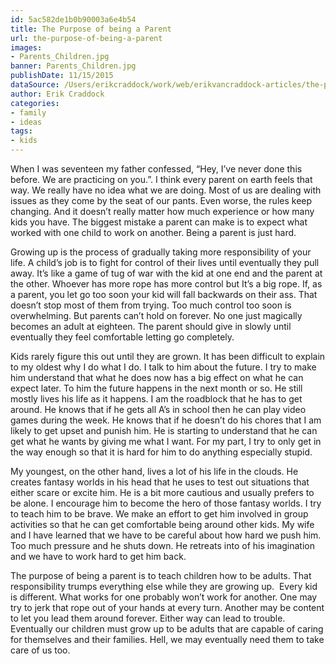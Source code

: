```yaml
---
id: 5ac582de1b0b90003a6e4b54
title: The Purpose of being a Parent
url: the-purpose-of-being-a-parent
images:
- Parents_Children.jpg
banner: Parents_Children.jpg
publishDate: 11/15/2015
dataSource: /Users/erikcraddock/work/web/erikvancraddock-articles/the-purpose-of-being-a-parent/the-purpose-of-being-a-parent.md
author: Erik Craddock
categories:
- family
- ideas
tags:
- kids
---
```

When I was seventeen my father confessed, “Hey, I’ve never done this before. We are practicing on you.”. I think every parent on earth feels that way. We really have no idea what we are doing. Most of us are dealing with issues as they come by the seat of our pants. Even worse, the rules keep changing. And it doesn’t really matter how much experience or how many kids you have. The biggest mistake a parent can make is to expect what worked with one child to work on another. Being a parent is just hard.

Growing up is the process of gradually taking more responsibility of your life. A child’s job is to fight for control of their lives until eventually they pull away. It’s like a game of tug of war with the kid at one end and the parent at the other. Whoever has more rope has more control but It’s a big rope. If, as a parent, you let go too soon your kid will fall backwards on their ass. That doesn’t stop most of them from trying. Too much control too soon is overwhelming. But parents can’t hold on forever. No one just magically becomes an adult at eighteen. The parent should give in slowly until eventually they feel comfortable letting go completely.

Kids rarely figure this out until they are grown. It has been difficult to explain to my oldest why I do what I do. I talk to him about the future. I try to make him understand that what he does now has a big effect on what he can expect later. To him the future happens in the next month or so. He still mostly lives his life as it happens. I am the roadblock that he has to get around. He knows that if he gets all A’s in school then he can play video games during the week. He knows that if he doesn’t do his chores that I am likely to get upset and punish him. He is starting to understand that he can get what he wants by giving me what I want. For my part, I try to only get in the way enough so that it is hard for him to do anything especially stupid.

My youngest, on the other hand, lives a lot of his life in the clouds. He creates fantasy worlds in his head that he uses to test out situations that either scare or excite him. He is a bit more cautious and usually prefers to be alone. I encourage him to become the hero of those fantasy worlds. I try to teach him to be brave. We make an effort to get him involved in group activities so that he can get comfortable being around other kids. My wife and I have learned that we have to be careful about how hard we push him. Too much pressure and he shuts down. He retreats into of his imagination and we have to work hard to get him back.

The purpose of being a parent is to teach children how to be adults. That responsibility trumps everything else while they are growing up.  Every kid is different. What works for one probably won’t work for another. One may try to jerk that rope out of your hands at every turn. Another may be content to let you lead them around forever. Either way can lead to trouble. Eventually our children must grow up to be adults that are capable of caring for themselves and their families. Hell, we may eventually need them to take care of us too.
